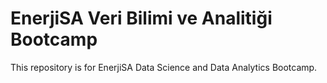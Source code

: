 # EnerjiSA Veri Bilimi ve Analitiği Bootcamp

This repository is for EnerjiSA Data Science and Data Analytics Bootcamp.
